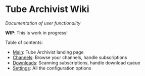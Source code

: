 # Tube Archivist Wiki
*Documentation of user functionality*  

**WIP**: This is work in progress!

Table of contents:
* [Main](Main): Tube Archivist landing page
* [Channels](Channels): Browse your channels, handle subscriptions
* [Downloads](Downloads): Scanning subscriptions, handle download queue
* [Settings](Settings): All the configuration options
